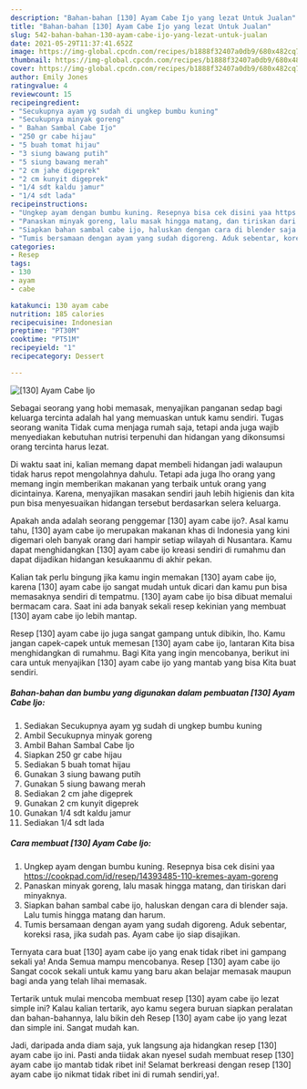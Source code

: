 ```yaml
---
description: "Bahan-bahan [130] Ayam Cabe Ijo yang lezat Untuk Jualan"
title: "Bahan-bahan [130] Ayam Cabe Ijo yang lezat Untuk Jualan"
slug: 542-bahan-bahan-130-ayam-cabe-ijo-yang-lezat-untuk-jualan
date: 2021-05-29T11:37:41.652Z
image: https://img-global.cpcdn.com/recipes/b1888f32407a0db9/680x482cq70/130-ayam-cabe-ijo-foto-resep-utama.jpg
thumbnail: https://img-global.cpcdn.com/recipes/b1888f32407a0db9/680x482cq70/130-ayam-cabe-ijo-foto-resep-utama.jpg
cover: https://img-global.cpcdn.com/recipes/b1888f32407a0db9/680x482cq70/130-ayam-cabe-ijo-foto-resep-utama.jpg
author: Emily Jones
ratingvalue: 4
reviewcount: 15
recipeingredient:
- "Secukupnya ayam yg sudah di ungkep bumbu kuning"
- "Secukupnya minyak goreng"
- " Bahan Sambal Cabe Ijo"
- "250 gr cabe hijau"
- "5 buah tomat hijau"
- "3 siung bawang putih"
- "5 siung bawang merah"
- "2 cm jahe digeprek"
- "2 cm kunyit digeprek"
- "1/4 sdt kaldu jamur"
- "1/4 sdt lada"
recipeinstructions:
- "Ungkep ayam dengan bumbu kuning. Resepnya bisa cek disini yaa https://cookpad.com/id/resep/14393485-110-kremes-ayam-goreng"
- "Panaskan minyak goreng, lalu masak hingga matang, dan tiriskan dari minyaknya."
- "Siapkan bahan sambal cabe ijo, haluskan dengan cara di blender saja. Lalu tumis hingga matang dan harum."
- "Tumis bersamaan dengan ayam yang sudah digoreng. Aduk sebentar, koreksi rasa, jika sudah pas. Ayam cabe ijo siap disajikan."
categories:
- Resep
tags:
- 130
- ayam
- cabe

katakunci: 130 ayam cabe 
nutrition: 185 calories
recipecuisine: Indonesian
preptime: "PT30M"
cooktime: "PT51M"
recipeyield: "1"
recipecategory: Dessert

---
```



![[130] Ayam Cabe Ijo](https://img-global.cpcdn.com/recipes/b1888f32407a0db9/680x482cq70/130-ayam-cabe-ijo-foto-resep-utama.jpg)

Sebagai seorang yang hobi memasak, menyajikan panganan sedap bagi keluarga tercinta adalah hal yang memuaskan untuk kamu sendiri. Tugas seorang  wanita Tidak cuma menjaga rumah saja, tetapi anda juga wajib menyediakan kebutuhan nutrisi terpenuhi dan hidangan yang dikonsumsi orang tercinta harus lezat.

Di waktu  saat ini, kalian memang dapat membeli hidangan jadi walaupun tidak harus repot mengolahnya dahulu. Tetapi ada juga lho orang yang memang ingin memberikan makanan yang terbaik untuk orang yang dicintainya. Karena, menyajikan masakan sendiri jauh lebih higienis dan kita pun bisa menyesuaikan hidangan tersebut berdasarkan selera keluarga. 



Apakah anda adalah seorang penggemar [130] ayam cabe ijo?. Asal kamu tahu, [130] ayam cabe ijo merupakan makanan khas di Indonesia yang kini digemari oleh banyak orang dari hampir setiap wilayah di Nusantara. Kamu dapat menghidangkan [130] ayam cabe ijo kreasi sendiri di rumahmu dan dapat dijadikan hidangan kesukaanmu di akhir pekan.

Kalian tak perlu bingung jika kamu ingin memakan [130] ayam cabe ijo, karena [130] ayam cabe ijo sangat mudah untuk dicari dan kamu pun bisa memasaknya sendiri di tempatmu. [130] ayam cabe ijo bisa dibuat memalui bermacam cara. Saat ini ada banyak sekali resep kekinian yang membuat [130] ayam cabe ijo lebih mantap.

Resep [130] ayam cabe ijo juga sangat gampang untuk dibikin, lho. Kamu jangan capek-capek untuk memesan [130] ayam cabe ijo, lantaran Kita bisa menghidangkan di rumahmu. Bagi Kita yang ingin mencobanya, berikut ini cara untuk menyajikan [130] ayam cabe ijo yang mantab yang bisa Kita buat sendiri.

<!--inarticleads1-->

##### Bahan-bahan dan bumbu yang digunakan dalam pembuatan [130] Ayam Cabe Ijo:

1. Sediakan Secukupnya ayam yg sudah di ungkep bumbu kuning
1. Ambil Secukupnya minyak goreng
1. Ambil  Bahan Sambal Cabe Ijo
1. Siapkan 250 gr cabe hijau
1. Sediakan 5 buah tomat hijau
1. Gunakan 3 siung bawang putih
1. Gunakan 5 siung bawang merah
1. Sediakan 2 cm jahe digeprek
1. Gunakan 2 cm kunyit digeprek
1. Gunakan 1/4 sdt kaldu jamur
1. Sediakan 1/4 sdt lada




<!--inarticleads2-->

##### Cara membuat [130] Ayam Cabe Ijo:

1. Ungkep ayam dengan bumbu kuning. Resepnya bisa cek disini yaa https://cookpad.com/id/resep/14393485-110-kremes-ayam-goreng
1. Panaskan minyak goreng, lalu masak hingga matang, dan tiriskan dari minyaknya.
1. Siapkan bahan sambal cabe ijo, haluskan dengan cara di blender saja. Lalu tumis hingga matang dan harum.
1. Tumis bersamaan dengan ayam yang sudah digoreng. Aduk sebentar, koreksi rasa, jika sudah pas. Ayam cabe ijo siap disajikan.




Ternyata cara buat [130] ayam cabe ijo yang enak tidak ribet ini gampang sekali ya! Anda Semua mampu mencobanya. Resep [130] ayam cabe ijo Sangat cocok sekali untuk kamu yang baru akan belajar memasak maupun bagi anda yang telah lihai memasak.

Tertarik untuk mulai mencoba membuat resep [130] ayam cabe ijo lezat simple ini? Kalau kalian tertarik, ayo kamu segera buruan siapkan peralatan dan bahan-bahannya, lalu bikin deh Resep [130] ayam cabe ijo yang lezat dan simple ini. Sangat mudah kan. 

Jadi, daripada anda diam saja, yuk langsung aja hidangkan resep [130] ayam cabe ijo ini. Pasti anda tiidak akan nyesel sudah membuat resep [130] ayam cabe ijo mantab tidak ribet ini! Selamat berkreasi dengan resep [130] ayam cabe ijo nikmat tidak ribet ini di rumah sendiri,ya!.

